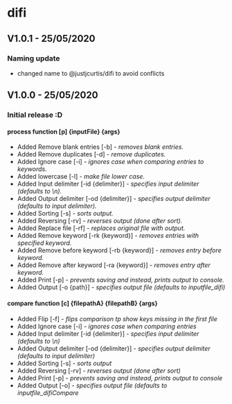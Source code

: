 # difi
## V1.0.1 - 25/05/2020
### Naming update
- changed name to @justjcurtis/difi to avoid conflicts
## V1.0.0 - 25/05/2020
### Initial release :D
#### process function [p] {inputFile} {args}
- Added Remove blank entries [-b] - *removes blank entries.*
- Added Remove duplicates [-d] - *remove duplicates.*
- Added Ignore case [-i] - *ignores case when comparing entries to keywords.*
- Added lowercase [-l] - *make file lower case.*
- Added Input delimiter [-id {delimiter}] - *specifies input delimiter (defaults to \\n).*
- Added Output delimiter [-od {delimiter}] - *specifies output delimiter (defaults to input delimiter).*
- Added Sorting [-s] - *sorts output.*
- Added Reversing [-rv] - *reverses output (done after sort).*
- Added Replace file [-rf] - *replaces original file with output.*
- Added Remove keyword [-rk {keyword}] - *removes entries with specified keyword.*
- Added Remove before keyword [-rb {keyword}] - *removes entry before keyword.*
- Added Remove after keyword [-ra {keyword}] - *removes entry after keyword.*
- Added Print [-p] - *prevents saving and instead, prints output to console.*
- Added Output [-o {path}] - *specifies output file (defaults to inputfile_difi)*
#### compare function [c] {filepathA} {filepathB} {args}
- Added Flip [-f] - *flips comparison tp show keys missing in the first file*
- Added Ignore case [-i] - *ignores case when comparing entries*
- Added Input delimiter [-id {delimiter}] - *specifies input delimiter (defaults to \\n)*
- Added Output delimiter [-od {delimiter}] - *specifies output delimiter (defaults to input delimiter)*
- Added Sorting [-s] - *sorts output*
- Added Reversing [-rv] - *reverses output (done after sort)*
- Added Print [-p] - *prevents saving and instead, prints output to console*
- Added Output [-o] - *specifies output file (defaults to inputfile_difiCompare*
